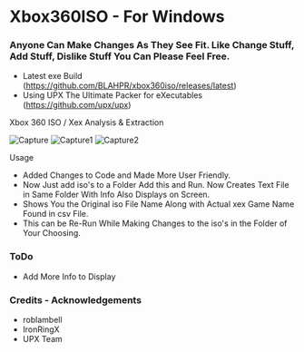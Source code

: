 # Xbox360ISO - For Windows
### Anyone Can Make Changes As They See Fit. Like Change Stuff, Add Stuff, Dislike Stuff You Can Please Feel Free.
* Latest exe Build (https://github.com/BLAHPR/xbox360iso/releases/latest)
* Using UPX The Ultimate Packer for eXecutables (https://github.com/upx/upx)

Xbox 360 ISO / Xex Analysis &amp; Extraction

![Capture](https://github.com/user-attachments/assets/f597027b-7a88-4246-a8ca-0f8ea909c945)
![Capture1](https://github.com/user-attachments/assets/da6e1449-ca61-40d2-93e3-9af47769a13b)
![Capture2](https://github.com/user-attachments/assets/63438838-c800-420e-92c4-f8206409d175)

Usage


* Added Changes to Code and Made More User Friendly.
* Now Just add iso's to a Folder Add this and Run. Now Creates Text File in Same Folder With Info Also Displays on Screen.
* Shows You the Original iso File Name Along with Actual xex Game Name Found in csv File.
* This can be Re-Run While Making Changes to the iso's in the Folder of Your Choosing.

### ToDo
* Add More Info to Display

### Credits - Acknowledgements
* roblambell
* IronRingX
* UPX Team
